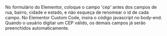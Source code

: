 No formulário do Elementor, coloque o campo 'cep' antes dos campos de rua, bairro, cidade e estado, e não esqueça de renomear o id de cada campo.
No Elementor Custom Code, insira o código javascript no body-end.
Quando o usuário digitar um CEP válido, os demais campos já serão preenchidos automaticamente.

